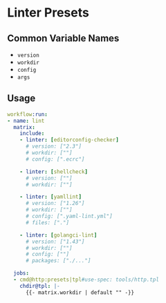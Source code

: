 # Linter Presets

## Common Variable Names

- `version`
- `workdir`
- `config`
- `args`

## Usage

```yaml
workflow:run:
- name: lint
  matrix:
    include:
    - linter: [editorconfig-checker]
      # version: ["2.3"]
      # workdir: [""]
      # config: [".ecrc"]

    - linter: [shellcheck]
      # version: [""]
      # workdir: [""]

    - linter: [yamllint]
      # version: ["1.26"]
      # workdir: [""]
      # config: [".yaml-lint.yml"]
      # files: ["."]

    - linter: [golangci-lint]
      # version: ["1.43"]
      # workdir: [""]
      # config: [""]
      # packages: ["./..."]

  jobs:
  - cmd@http:presets|tpl#use-spec: tools/http.tpl
    chdir@tpl: |-
      {{- matrix.workdir | default "" -}}
```
